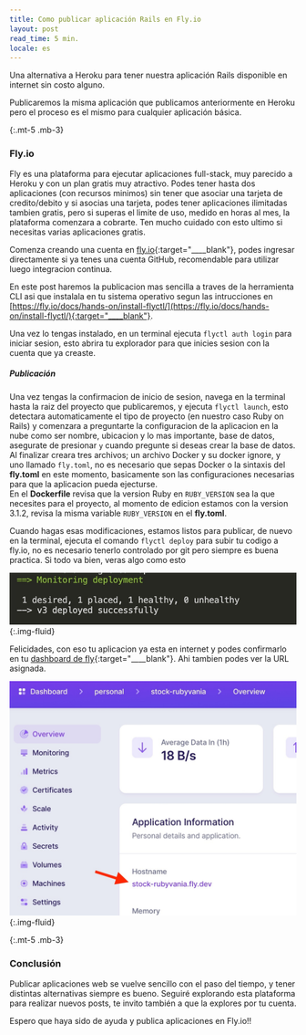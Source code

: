 ```yaml
---
title: Como publicar aplicación Rails en Fly.io
layout: post
read_time: 5 min.
locale: es
---
```


Una alternativa a Heroku para tener nuestra aplicación Rails disponible en internet sin costo alguno.

Publicaremos la misma aplicación que publicamos anteriormente en Heroku pero el proceso es el mismo para cualquier aplicación básica.

{:.mt-5 .mb-3}
### Fly.io
Fly es una plataforma para ejecutar aplicaciones full-stack, muy parecido a Heroku y con un plan gratis muy atractivo. Podes tener hasta dos aplicaciones (con recursos minimos) sin tener que asociar una tarjeta de credito/debito y si asocias una tarjeta, podes tener aplicaciones ilimitadas tambien gratis, pero si superas el limite de uso, medido en horas al mes, la plataforma comenzara a cobrarte. Ten mucho cuidado con esto ultimo si necesitas varias aplicaciones gratis.

Comenza creando una cuenta en [fly.io](https://fly.io){:target="____blank"}, podes ingresar directamente si ya tenes una cuenta GitHub, recomendable para utilizar luego integracion continua.

En este post haremos la publicacion mas sencilla a traves de la herramienta CLI asi que instalala en tu sistema operativo segun las intrucciones en [https://fly.io/docs/hands-on/install-flyctl/](https://fly.io/docs/hands-on/install-flyctl/){:target="____blank"}.

Una vez lo tengas instalado, en un terminal ejecuta `flyctl auth login` para iniciar sesion, esto abrira tu explorador para que inicies sesion con la cuenta que ya creaste.

##### Publicación
Una vez tengas la confirmacion de inicio de sesion, navega en la terminal hasta la raiz del proyecto que publicaremos, y ejecuta `flyctl launch`, esto detectara automaticamente el tipo de proyecto (en nuestro caso Ruby on Rails) y comenzara a preguntarte la configuracion de la aplicacion en la nube como ser nombre, ubicacion y lo mas importante, base de datos, asegurate de presionar `y` cuando pregunte si deseas crear la base de datos. Al finalizar creara tres archivos; un archivo Docker y su docker ignore, y uno llamado `fly.toml`, no es necesario que sepas Docker o la sintaxis del **fly.toml** en este momento, basicamente son las configuraciones necesarias para que la aplicacion pueda ejecturse.    
En el **Dockerfile** revisa que la version Ruby en `RUBY_VERSION` sea la que necesites para el proyecto, al momento de edicion estamos con la version 3.1.2, revisa la misma variable `RUBY_VERSION` en el **fly.toml**.

Cuando hagas esas modificaciones, estamos listos para publicar, de nuevo en la terminal, ejecuta el comando `flyctl deploy` para subir tu codigo a fly.io, no es necesario tenerlo controlado por git pero siempre es buena practica. Si todo va bien, veras algo como esto

![fly_deploy](/assets/images/posts/fly/fly_deploy.jpg){:.img-fluid}

Felicidades, con eso tu aplicacion ya esta en internet y podes confirmarlo en tu [dashboard de fly](https://fly.io/dashboard){:target="____blank"}. Ahi tambien podes ver la URL asignada.

![hostname](/assets/images/posts/fly/hostname.jpg){:.img-fluid}

{:.mt-5 .mb-3}
### Conclusión
Publicar aplicaciones web se vuelve sencillo con el paso del tiempo, y tener distintas alternativas siempre es bueno. Seguiré explorando esta plataforma para realizar nuevos posts, te invito también a que la explores por tu cuenta.

Espero que haya sido de ayuda y publica aplicaciones en Fly.io!!
